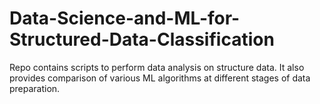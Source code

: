 # Data-Science-and-ML-for-Structured-Data-Classification
Repo contains scripts to perform data analysis on structure data. It also provides comparison of various ML algorithms at different stages of data preparation.
